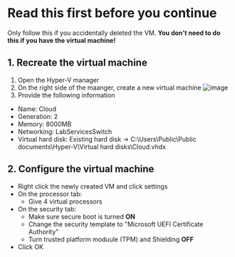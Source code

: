 # Read this first before you continue
Only follow this if you accidentally deleted the VM. **You don't need to do this if you have the virtual machine!**

## 1. Recreate the virtual machine

1. Open the Hyper-V manager
2. On the right side of the maanger, create a new virtual machine
![image](https://user-images.githubusercontent.com/7325740/282494555-dc9d269a-d51b-48d1-81e7-41adfc31b886.png)
3. Provide the following information
  * Name: Cloud
  * Generation: 2
  * Memory: 8000MB
  * Networking: LabServicesSwitch
  * Virtual hard disk: Existing hard disk -> C:\Users\Public\Public documents\Hyper-V\Virtual hard disks\Cloud.vhdx

## 2. Configure the virtual machine
  * Right click the newly created VM and click settings
  * On the processor tab:
    * Give 4 virtual processors
  * On the security tab:
    * Make sure secure boot is turned **ON**
    * Change the security template to "Microsoft UEFI Certificate Authority"
    * Turn trusted platform moduule (TPM) and Shielding **OFF**
  * Click OK